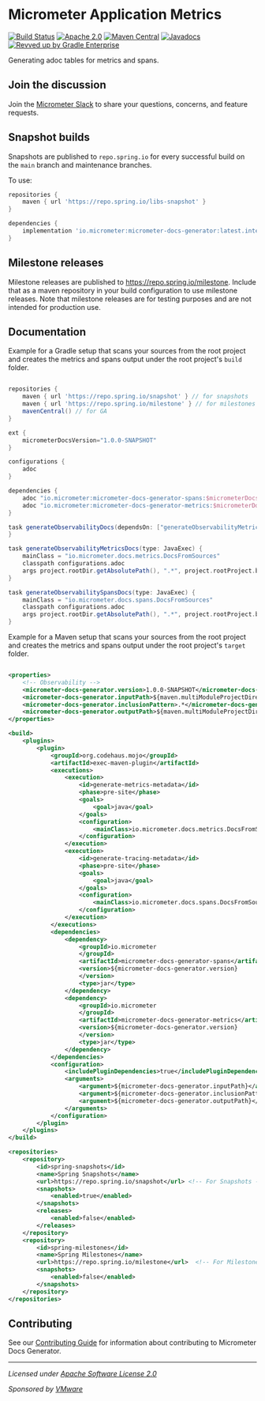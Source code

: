 # Micrometer Application Metrics

[![Build Status](https://circleci.com/gh/micrometer-metrics/micrometer-docs-generator.svg?style=shield)](https://circleci.com/gh/micrometer-metrics/micrometer-docs-generator)
[![Apache 2.0](https://img.shields.io/github/license/micrometer-metrics/micrometer-docs-generator.svg)](https://www.apache.org/licenses/LICENSE-2.0)
[![Maven Central](https://img.shields.io/maven-central/v/io.micrometer/micrometer-docs-generator.svg)](https://search.maven.org/artifact/io.micrometer/micrometer-docs-generator)
[![Javadocs](https://www.javadoc.io/badge/io.micrometer/micrometer-docs-generator.svg)](https://www.javadoc.io/doc/io.micrometer/micrometer-core)
[![Revved up by Gradle Enterprise](https://img.shields.io/badge/Revved%20up%20by-Gradle%20Enterprise-06A0CE?logo=Gradle&labelColor=02303A)](https://ge.micrometer.io/)

Generating adoc tables for metrics and spans.

## Join the discussion

Join the [Micrometer Slack](https://slack.micrometer.io) to share your questions, concerns, and feature requests.

## Snapshot builds

Snapshots are published to `repo.spring.io` for every successful build on the `main` branch and maintenance branches.

To use:

```groovy
repositories {
    maven { url 'https://repo.spring.io/libs-snapshot' }
}

dependencies {
    implementation 'io.micrometer:micrometer-docs-generator:latest.integration'
}
```

## Milestone releases

Milestone releases are published to https://repo.spring.io/milestone. Include that as a maven repository in your build
configuration to use milestone releases. Note that milestone releases are for testing purposes and are not intended for
production use.

## Documentation

Example for a Gradle setup that scans your sources from the root project and creates the metrics and spans output under the root project's `build` folder.

```groovy

repositories {
	maven { url 'https://repo.spring.io/snapshot' } // for snapshots
	maven { url 'https://repo.spring.io/milestone' } // for milestones
	mavenCentral() // for GA
}

ext {
	micrometerDocsVersion="1.0.0-SNAPSHOT"
}

configurations {
	adoc
}

dependencies {
	adoc "io.micrometer:micrometer-docs-generator-spans:$micrometerDocsVersion"
	adoc "io.micrometer:micrometer-docs-generator-metrics:$micrometerDocsVersion"
}

task generateObservabilityDocs(dependsOn: ["generateObservabilityMetricsDocs", "generateObservabilitySpansDocs"]) {
}

task generateObservabilityMetricsDocs(type: JavaExec) {
	mainClass = "io.micrometer.docs.metrics.DocsFromSources"
	classpath configurations.adoc
	args project.rootDir.getAbsolutePath(), ".*", project.rootProject.buildDir.getAbsolutePath()
}

task generateObservabilitySpansDocs(type: JavaExec) {
	mainClass = "io.micrometer.docs.spans.DocsFromSources"
	classpath configurations.adoc
	args project.rootDir.getAbsolutePath(), ".*", project.rootProject.buildDir.getAbsolutePath()
}
```
Example for a Maven setup that scans your sources from the root project and creates the metrics and spans output under the root project's `target` folder.

```xml

<properties>
	<!-- Observability -->
	<micrometer-docs-generator.version>1.0.0-SNAPSHOT</micrometer-docs-generator.version>
	<micrometer-docs-generator.inputPath>${maven.multiModuleProjectDirectory}/</micrometer-docs-generator.inputPath>
	<micrometer-docs-generator.inclusionPattern>.*</micrometer-docs-generator.inclusionPattern>
	<micrometer-docs-generator.outputPath>${maven.multiModuleProjectDirectory}/target/</micrometer-docs-generator.outputPath>
</properties>

<build>
    <plugins>
        <plugin>
            <groupId>org.codehaus.mojo</groupId>
            <artifactId>exec-maven-plugin</artifactId>
            <executions>
                <execution>
                    <id>generate-metrics-metadata</id>
                    <phase>pre-site</phase>
                    <goals>
                        <goal>java</goal>
                    </goals>
                    <configuration>
                        <mainClass>io.micrometer.docs.metrics.DocsFromSources</mainClass>
                    </configuration>
                </execution>
                <execution>
                    <id>generate-tracing-metadata</id>
                    <phase>pre-site</phase>
                    <goals>
                        <goal>java</goal>
                    </goals>
                    <configuration>
                        <mainClass>io.micrometer.docs.spans.DocsFromSources</mainClass>
                    </configuration>
                </execution>
            </executions>
            <dependencies>
                <dependency>
                    <groupId>io.micrometer
                    </groupId>
                    <artifactId>micrometer-docs-generator-spans</artifactId>
                    <version>${micrometer-docs-generator.version}
                    </version>
                    <type>jar</type>
                </dependency>
                <dependency>
                    <groupId>io.micrometer
                    </groupId>
                    <artifactId>micrometer-docs-generator-metrics</artifactId>
                    <version>${micrometer-docs-generator.version}
                    </version>
                    <type>jar</type>
                </dependency>
            </dependencies>
            <configuration>
                <includePluginDependencies>true</includePluginDependencies>
                <arguments>
                    <argument>${micrometer-docs-generator.inputPath}</argument>
                    <argument>${micrometer-docs-generator.inclusionPattern}</argument>
                    <argument>${micrometer-docs-generator.outputPath}</argument>
                </arguments>
            </configuration>
        </plugin>
    </plugins>
</build>

<repositories>
    <repository>
        <id>spring-snapshots</id>
        <name>Spring Snapshots</name>
        <url>https://repo.spring.io/snapshot</url> <!-- For Snapshots -->
        <snapshots>
            <enabled>true</enabled>
        </snapshots>
        <releases>
            <enabled>false</enabled>
        </releases>
    </repository>
    <repository>
        <id>spring-milestones</id>
        <name>Spring Milestones</name>
        <url>https://repo.spring.io/milestone</url>  <!-- For Milestones -->
        <snapshots>
            <enabled>false</enabled>
        </snapshots>
    </repository>
</repositories>
```

## Contributing

See our [Contributing Guide](CONTRIBUTING.md) for information about contributing to Micrometer Docs Generator.

-------------------------------------
_Licensed under [Apache Software License 2.0](https://www.apache.org/licenses/LICENSE-2.0)_

_Sponsored by [VMware](https://tanzu.vmware.com)_
